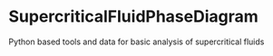# SupercriticalFluidPhaseDiagram
Python based tools and data for basic analysis of supercritical fluids
